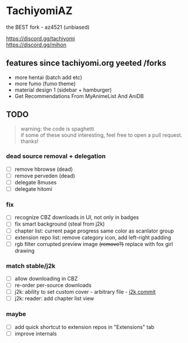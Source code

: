 # TachiyomiAZ  
the BEST fork - az4521 (unbiased)
  
https://discord.gg/tachiyomi  
https://discord.gg/mihon

## features since tachiyomi.org yeeted /forks
- more hentai (batch add etc)
- more fumo (fumo theme)
- material design 1 (sidebar + hamburger)
- Get Recommendations From MyAnimeList And AniDB

## TODO
> warning: the code is spaghetti  
> if some of these sound interesting, feel free to open a pull request. thanks!
  
### dead source removal + delegation
- [ ] remove hbrowse (dead)
- [ ] remove perveden (dead)
- [ ] delegate 8muses
- [ ] delegate hitomi
### fix
- [ ] recognize CBZ downloads in UI, not only in badges
- [ ] fix smart background (steal from j2k)
- [ ] chapter list: current page progress same color as scanlator group
- [ ] extension repo list: remove category icon, add left-right padding
- [ ] rgb filter corrupted preview image ~~(remove?)~~ replace with fox girl drawing
### match stable/j2k
- [ ] allow downloading in CBZ
- [ ] re-order per-source downloads
- [ ] j2k: ability to set custom cover - arbitrary file - [j2k commit](https://github.com/Jays2Kings/tachiyomiJ2K/commit/d3ec230d4baa8584118dc30807728305715db25b)
- [ ] j2k: reader: add chapter list view
### maybe
- [ ] add quick shortcut to extension repos in "Extensions" tab
- [ ] improve internals
